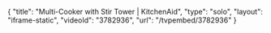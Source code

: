 {
    "title": "Multi-Cooker with Stir Tower | KitchenAid",
    "type": "solo",
    "layout": "iframe-static",
    "videoId": "3782936",
    "url": "\/tvpembed\/3782936"
}